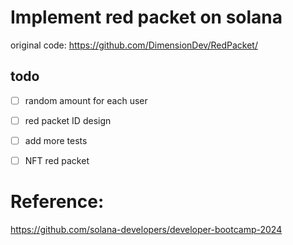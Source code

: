 # Implement red packet on solana
original code:
https://github.com/DimensionDev/RedPacket/

## todo

- [ ] random amount for each user
- [ ] red packet ID design
- [ ] add more tests
- [ ] NFT red packet


# Reference:
https://github.com/solana-developers/developer-bootcamp-2024